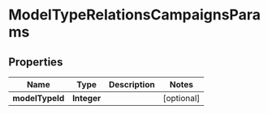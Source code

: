 

# ModelTypeRelationsCampaignsParams

## Properties

Name | Type | Description | Notes
------------ | ------------- | ------------- | -------------
**modelTypeId** | **Integer** |  |  [optional]



